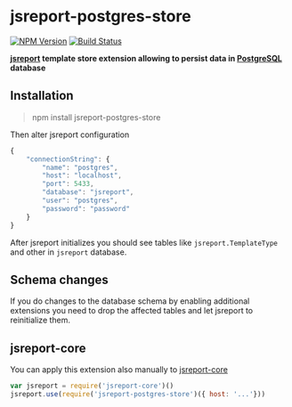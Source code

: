 # jsreport-postgres-store
[![NPM Version](http://img.shields.io/npm/v/jsreport-postgres-store.svg?style=flat-square)](https://npmjs.com/package/jsreport-postgres-store)
[![Build Status](https://travis-ci.org/jsreport/jsreport-postgres-store.png?branch=master)](https://travis-ci.org/jsreport/jsreport-postgres-store)

**[jsreport](https://github.com/jsreport/jsreport) template store extension allowing to persist data in [PostgreSQL](http://www.postgresql.org/) database**


## Installation

> npm install jsreport-postgres-store

Then alter jsreport configuration 
```js
{
	"connectionString": {
	    "name": "postgres",
        "host": "localhost",
        "port": 5433,
        "database": "jsreport",
        "user": "postgres",
        "password": "password" 
    }
}
```

After jsreport initializes you should see tables like `jsreport.TemplateType` and other in `jsreport` database.

## Schema changes
If you do changes to the database schema by enabling additional extensions you need to drop the affected tables and let jsreport to reinitialize them. 


## jsreport-core
You can apply this extension also manually to [jsreport-core](https://github.com/jsreport/jsreport-core)


```js
var jsreport = require('jsreport-core')()
jsreport.use(require('jsreport-postgres-store')({ host: '...'}))
```




